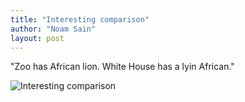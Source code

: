 ```yaml
---
title: "Interesting comparison"
author: "Noam Sain"
layout: post
---
```


"Zoo has African lion. White House has a lyin African."

![Interesting comparison](https://1.bp.blogspot.com/_8aN4krk1nsk/SuNE_asmqwI/AAAAAAAAARI/9Z1iHyG28sI/s1600/Mail+Attachment.jpeg "Interesting comparison")
